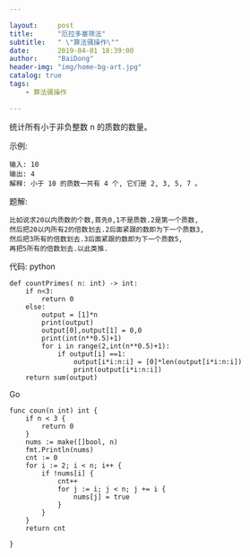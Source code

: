 ```yaml
---

layout:     post
title:      "厄拉多塞筛法"
subtitle:   " \"算法骚操作\""
date:       2019-04-01 18:39:00
author:     "BaiDong"
header-img: "img/home-bg-art.jpg"
catalog: true
tags:
    - 算法骚操作

---
```

统计所有小于非负整数 n 的质数的数量。

示例:
    
    输入: 10
    输出: 4
    解释: 小于 10 的质数一共有 4 个, 它们是 2, 3, 5, 7 。

题解:

    比如说求20以内质数的个数,首先0,1不是质数.2是第一个质数,
    然后把20以内所有2的倍数划去.2后面紧跟的数即为下一个质数3,
    然后把3所有的倍数划去.3后面紧跟的数即为下一个质数5,
    再把5所有的倍数划去.以此类推.

代码:
python

    def countPrimes( n: int) -> int:
        if n<3:
            return 0
        else:
            output = [1]*n
            print(output)
            output[0],output[1] = 0,0
            print(int(n**0.5)+1)
            for i in range(2,int(n**0.5)+1):
                if output[i] ==1:
                    output[i*i:n:i] = [0]*len(output[i*i:n:i])
                    print(output[i*i:n:i])
        return sum(output)

Go

    func coun(n int) int {
        if n < 3 {
            return 0
        }
        nums := make([]bool, n)
        fmt.Println(nums)
        cnt := 0
        for i := 2; i < n; i++ {
            if !nums[i] {
                cnt++
                for j := i; j < n; j += i {
                    nums[j] = true
                }
            }
        }
        return cnt

    }

